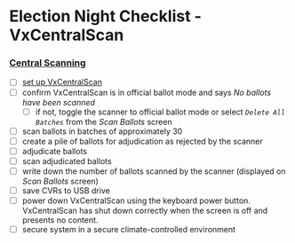 # Election Night Checklist - VxCentralScan

### [Central Scanning](scanning-ballots.md)

* [ ] [set up VxCentralScan](vxcentralscan-hardware-setup.md)
* [ ] confirm VxCentralScan is in official ballot mode and says _No ballots have been scanned_
  * [ ] if not, toggle the scanner to official ballot mode or select _`Delete All Batches`_ from the _Scan Ballots_ screen
* [ ] scan ballots in batches of approximately 30
* [ ] create a pile of ballots for adjudication as rejected by the scanner
* [ ] adjudicate ballots
* [ ] scan adjudicated ballots
* [ ] write down the number of ballots scanned by the scanner (displayed on _Scan Ballots_ screen)
* [ ] save CVRs to USB drive
* [ ] power down VxCentralScan using the keyboard power button. VxCentralScan has shut down correctly when the screen is off and presents no content.
* [ ] secure system in a secure climate-controlled environment
